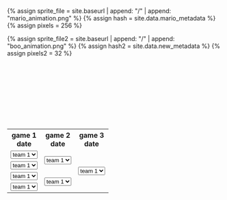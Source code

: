 <html>
<table summary="Tournament Bracket" class="bracket">
<!--- code below is used to stylize the bracket, make the bracket look like a bracket --->
<style> 
   table.bracket {
    border-collapse: collapse;
    border: none;
}

.bracket td {
    vertical-align: middle;
    width: 40em;
    margin: 0;
    padding: 10px 0px 10px 0px;
}

.bracket td p {
    border-bottom: solid 1px black;
    border-top: solid 1px black;
    border-right: solid 1px black;
    margin: 0;
    padding: 5px 5px 5px 5px;
}

.bracket th{
    text-align:center;
}
</style>

<tr>
    <th>game 1<br>date</th>
    <th>game 2<br>date</th>
    <th>game 3<br>date</th>
<tr>
    <td>
    <select name="teams1" id="selection 1">  <!--- Create the team dropdown menus. --->
        <option value="team 1">team 1</option> 
        <option value="team 2">team 2</option> 
        <option value="team 3">team 3</option> 
        <option value="team 4">team 4</option> 
    </select></td>
    <td rowspan="2" id="selection 2"><select name="teams2"> 
        <option value="team 1">team 1</option> 
        <option value="team 2">team 2</option> 
        <option value="team 3 ">team 3</option> 
        <option value="team 4">team 4</option> </td>
    <td rowspan="4"><select name="teams1" id="selection 1"> 
        <option value="team 1">team 1</option> 
        <option value="team 2">team 2</option> 
        <option value="team 3">team 3</option> 
        <option value="team 4">team 4</option> 
    </select></td>
<tr>
    <td><select name="teams1" id="selection 1"> 
        <option value="team 1">team 1</option> 
        <option value="team 2">team 2</option> 
        <option value="team 3">team 3</option> 
        <option value="team 4">team 4</option> 
    </select></td>
<tr>
    <td><select name="teams1" id="selection 1"> 
        <option value="team 1">team 1</option> 
        <option value="team 2">team 2</option> 
        <option value="team 3">team 3</option> 
        <option value="team 4">team 4</option> 
    </select></td>
    <td rowspan="2"><select name="teams1" id="selection 1"> 
        <option value="team 1">team 1</option> 
        <option value="team 2">team 2</option> 
        <option value="team 3">team 3</option> 
        <option value="team 4">team 4</option> 
    </select></td>
<tr>
    <td><select name="teams1" id="selection 1"> 
        <option value="team 1">team 1</option> 
        <option value="team 2">team 2</option> 
        <option value="team 3">team 3</option> 
        <option value="team 4">team 4</option> 
    </select></td>


<p id="mario" class="sprite"></p> <!--- create the marios --->
<p id="mario2" class="sprite3"></p>

{% assign sprite_file = site.baseurl | append: "/" | append: "mario_animation.png" %}  <!--- Liquid concatentation --->
{% assign hash = site.data.mario_metadata %}  <!--- Liquid list variable created from file containing mario metatdata for sprite --->
{% assign pixels = 256 %} <!--- Liquid integer assignment --->


<!--- HTML for page contains <p> tag named "mario" and class properties for a "sprite"  -->
  

<!--- Embedded Cascading Style Sheet (CSS) rules, defines how HTML elements look --->
<style>
  /* CSS style rules for the elements id and class above...
  */
  .sprite {
    height: {{pixels}}px;
    width: {{pixels}}px;
    background-image: url('{{sprite_file}}');
    background-repeat: no-repeat;
  }

  /* background position of sprite element */
  #mario {
    background-position: calc({{animations[0].col}} * {{pixels}} * -1px) calc({{animations[0].row}} * {{pixels}} * -1px);
  }

</style>

<!--- Embedded executable code--->
<script>
  ////////// convert yml hash to javascript key value objects /////////

  var mario_metadata = {}; //key, value object
  {% for key in hash %}  
  
  var key = "{{key | first}}"  //key
  var values = {} //values object
  values["row"] = {{key.row}}
  values["col"] = {{key.col}}
  values["frames"] = {{key.frames}}
  mario_metadata[key] = values; //key with values added

  {% endfor %}

  ////////// animation control object /////////

  class Mario {
    constructor(meta_data) {
      this.tID = null;  //capture setInterval() task ID
      this.positionX = 0;  // current position of sprite in X direction
      this.currentSpeed = 0;
      this.marioElement = document.getElementById("mario"); //HTML element of sprite
      this.pixels = {{pixels}}; //pixel offset of images in the sprite, set by liquid constant
      this.interval = 100; //animation time interval
      this.obj = meta_data;
      this.marioElement.style.position = "absolute";
    }

    animate(obj, speed) {
      let frame = 0;
      const row = obj.row * this.pixels;
      this.currentSpeed = speed;

      this.tID = setInterval(() => {
        const col = (frame + obj.col) * this.pixels;
        this.marioElement.style.backgroundPosition = `-${col}px -${row}px`;
        this.marioElement.style.left = `${this.positionX}px`;

        this.positionX += speed;
        frame = (frame + 1) % obj.frames;

        const viewportWidth = window.innerWidth;
        if (this.positionX > viewportWidth - this.pixels) {
          document.documentElement.scrollLeft = this.positionX - viewportWidth + this.pixels;
        }
      }, this.interval);
    }

    startWalking() {
      this.stopAnimate();
      this.animate(this.obj["Walk"], 3);
    }

    startRunning() {
      this.stopAnimate();
      this.animate(this.obj["Run1"], 6);
    }

    startPuffing() {
      this.stopAnimate();
      this.animate(this.obj["Puff"], 0);
    }

    startCheering() {
      this.stopAnimate();
      this.animate(this.obj["Cheer"], 0);
    }

    startFlipping() {
      this.stopAnimate();
      this.animate(this.obj["Flip"], 0);
    }

    startResting() {
      this.stopAnimate();
      this.animate(this.obj["Rest"], 0);
    }

    stopAnimate() {
      clearInterval(this.tID);
    }
  }

  const mario = new Mario(mario_metadata);

  ////////// event control /////////

  window.addEventListener("keydown", (event) => {
    if (event.key === "ArrowRight") {
      event.preventDefault();
      if (event.repeat) {
        mario.startCheering();
      } else {
        if (mario.currentSpeed === 0) {
          mario.startWalking();
        } else if (mario.currentSpeed === 3) {
          mario.startRunning();
        }
      }
    } else if (event.key === "ArrowLeft") {
      event.preventDefault();
      if (event.repeat) {
        mario.stopAnimate();
      } else {
        mario.startPuffing();
      }
    }
  });

  //touch events that enable animations
  window.addEventListener("touchstart", (event) => {
    event.preventDefault(); // prevent default browser action
    if (event.touches[0].clientX > window.innerWidth / 2) {
      // move right
      if (currentSpeed === 0) { // if at rest, go to walking
        mario.startWalking();
      } else if (currentSpeed === 3) { // if walking, go to running
        mario.startRunning();
      }
    } else {
      // move left
      mario.startPuffing();
    }
  });

  //stop animation on window blur
  window.addEventListener("blur", () => {
    mario.stopAnimate();
  });

  //start animation on window focus
  window.addEventListener("focus", () => {
     mario.startFlipping();
  });

  //start animation on page load or page refresh
  document.addEventListener("DOMContentLoaded", () => {
    // adjust sprite size for high pixel density devices
    const scale = window.devicePixelRatio;
    const sprite = document.querySelector(".sprite");
    sprite.style.transform = `scale(${.2 * scale})`;
    mario.startResting();
  });

</script>

<!--- IMPORTANT: code below is for a boo animation that is broken and doesn't work. The sprite sheet isn't scrolled through. Don't worry abt it --->
{% assign sprite_file2 = site.baseurl | append: "/" | append: "boo_animation.png" %}  <!--- Liquid concatentation --->
{% assign hash2 = site.data.new_metadata %}  <!--- Liquid list variable created from file containing mario metatdata for sprite --->
{% assign pixels2 = 32 %} <!--- Liquid integer assignment --->

<p id="luigi" class="sprite2"></p>

<style>
  /* CSS style rules for the elements id and class above...
  */
  .sprite2 {
    height: {{pixels2}}px;
    width: {{pixels2}}px;
    background-image: url('{{sprite_file2}}');
    background-repeat: no-repeat;
    margin-top: 120px; /* Adjust the value as needed */

  }

  /* background position of sprite element */
  #luigi {
    background-position: calc({{animations[0].col}} * {{pixels2}} * -1px) calc({{animations[0].row}} * {{pixels2}} * -1px);
  }
</style>



<script>
  ////////// convert yml hash to javascript key value objects /////////

  var luigi_metadata = {}; //key, value object
  {% for key in hash2 %}  
  
  var key = "{{key | first}}"  //key
  var values = {} //values object
  values["row"] = {{key.row}}
  values["col"] = {{key.col}}
  values["frames"] = {{key.frames}}
  luigi_metadata[key] = values; //key with values added

  {% endfor %}

  ////////// animation control object /////////

  class Luigi {
    constructor(meta_data) {
      this.tID = null;  //capture setInterval() task ID
      this.positionX = 0;  // current position of sprite in X direction
      this.currentSpeed = 0;
      this.luigiElement = document.getElementById("luigi"); //HTML element of sprite
      this.pixels = {{pixels2}}; //pixel offset of images in the sprite, set by liquid constant
      this.interval = 200; //animation time interval
      this.columnPix = 32;
      this.obj = meta_data; 
      this.luigiElement.style.position = "absolute";
    }

    animate(obj, speed) {
      let frame = 0;
      const row = obj.row * this.pixels2; //row does not change
      this.currentSpeed = speed;

      this.tID = setInterval(() => {
        const col = (frame + obj.col) * this.columnPix; // set next column to goto
        this.luigiElement.style.backgroundPosition = `-${col}px -${row}px`; 
        this.luigiElement.style.left = `${this.positionX}px`;

        this.positionX += speed;
        frame = (frame + 1) % obj.frames; // mod the frame value set in .yml

        const viewportWidth = window.innerWidth;
        if (this.positionX > viewportWidth - this.pixels2) { // if speed is more than
          document.documentElement.scrollLeft = this.positionX - viewportWidth + this.pixels2; // moves left
        }
      }, this.interval);
    }

    startWalking() {
      this.stopAnimate();
      this.animate(this.obj["Walk2"], 3);
    }

    startResting2() {
      this.animate(this.obj["Rest2"], 0);
    }

    startRight() {
      this.animate(this.obj["Right"], 0)
    }


    stopAnimate() {
      clearInterval(this.tID);
    }
  }

  const luigi = new Luigi(luigi_metadata);

  ////////// event control /////////


  window.addEventListener("keydown", (event) => {
    if (event.key === "ArrowRight") {
      event.preventDefault();
      if (event.repeat) {
        luigi.startWalking();
      } else {
        if (luigi.currentSpeed === 0) {
          luigi.startWalking();
        } else if (luigi.currentSpeed === 3) {
          luigi.startWalking();
        }
      }
    }
    else if (event.key === "ArrowLeft") {
        luigi.stopAnimate();
        luigi.startRight();
      } 
  });
  //start animation on page load or page refresh
  document.addEventListener("DOMContentLoaded", () => {
    // adjust sprite size for high pixel density devices
    const scale = window.devicePixelRatio;
    const sprite = document.querySelector(".sprite2");
    sprite.style.transform = `scale(${1 * scale})`;
    luigi.startResting2();
  });

</script>
<!--- IMPORTANT: END OF BOO CODE --->



<!--- 2nd sprite file (2nd Mario created. ALL CODE BELOW IS FOR 2ND Mario, Not 1st) --->

<style>
  /* CSS style rules for the elements id and class above...
  */
  
  .sprite3 {
    height: {{pixels}}px;
    width: {{pixels}}px;
    background-image: url('{{sprite_file}}');
    background-repeat: no-repeat;
    margin-top: 90px; /* Adjust the value as needed */
  }

  /* background position of sprite element */

  #mario2 {
    background-position: calc({{animations[0].col}} * {{pixels}} * -1px) calc({{animations[0].row}} * {{pixels}} * -1px);
  }

</style>

<!--- Embedded executable code--->
<script>
  ////////// convert yml hash to javascript key value objects /////////

  var mario_metadata2 = {}; //key, value object
  {% for key in hash %}  
  
  var key = "{{key | first}}"  //key
  var values = {} //values object
  values["row"] = {{key.row}}
  values["col"] = {{key.col}}
  values["frames"] = {{key.frames}}
  mario_metadata2[key] = values; //key with values added

  {% endfor %}

  ////////// animation control object /////////

  class Mario2 {
    constructor(meta_data) {
      this.tID = null;  //capture setInterval() task ID
      this.positionX = 0;  // current position of sprite in X direction
      this.currentSpeed = 0;
      this.marioElement = document.getElementById("mario2"); //HTML element of sprite
      this.pixels = {{pixels}}; //pixel offset of images in the sprite, set by liquid constant
      this.interval = 100; //animation time interval
      this.obj = meta_data;
      this.marioElement.style.position = "absolute";
    }

    animate(obj, speed) {
      let frame = 0;
      const row = obj.row * this.pixels;
      this.currentSpeed = speed;

      this.tID = setInterval(() => {
        const col = (frame + obj.col) * this.pixels;
        this.marioElement.style.backgroundPosition = `-${col}px -${row}px`;
        this.marioElement.style.left = `${this.positionX}px`;

        this.positionX += speed;
        frame = (frame + 1) % obj.frames;

        const viewportWidth = window.innerWidth;
        if (this.positionX > viewportWidth - this.pixels) {
          document.documentElement.scrollLeft = this.positionX - viewportWidth + this.pixels;
        }
      }, this.interval);
    }

    startWalking() {
      this.stopAnimate();
      this.animate(this.obj["Walk"], 3);
    }

    startRunning() {
      this.stopAnimate();
      this.animate(this.obj["Run1"], 6);
    }

    startPuffing() {
      this.stopAnimate();
      this.animate(this.obj["Puff"], 0);
    }

    startCheering() {
      this.stopAnimate();
      this.animate(this.obj["Cheer"], 0);
    }

    startFlipping() {
      this.stopAnimate();
      this.animate(this.obj["Flip"], 0);
    }

    startResting() {
      this.stopAnimate();
      this.animate(this.obj["Rest"], 0);
    }

    stopAnimate() {
      clearInterval(this.tID);
    }
  }

  const mario2 = new Mario2(mario_metadata);

  ////////// event control /////////

  window.addEventListener("keydown", (event) => {
    if (event.key === "ArrowRight") {
      event.preventDefault();
      if (event.repeat) {
        mario2.startCheering();
      } else {
        if (mario2.currentSpeed === 0) {
          mario2.startWalking();
        } else if (mario2.currentSpeed === 3) {
          mario2.startRunning();
        }
      }
    } else if (event.key === "ArrowLeft") {
      event.preventDefault();
      if (event.repeat) {
        mario2.stopAnimate();
      } else {
        mario2.startPuffing();
      }
    }
  });

  //touch events that enable animations
  window.addEventListener("touchstart", (event) => {
    event.preventDefault(); // prevent default browser action
    if (event.touches[0].clientX > window.innerWidth / 2) {
      // move right
      if (currentSpeed === 0) { // if at rest, go to walking
        mario2.startWalking();
      } else if (currentSpeed === 3) { // if walking, go to running
        mario2.startRunning();
      }
    } else {
      // move left
      mario2.startPuffing();
    }
  });

  //stop animation on window blur
  window.addEventListener("blur", () => {
    mario2.stopAnimate();
  });

  //start animation on window focus
  window.addEventListener("focus", () => {
     mario2.startFlipping();
  });

  //start animation on page load or page refresh
  document.addEventListener("DOMContentLoaded", () => {
    // adjust sprite size for high pixel density devices
    const scale = window.devicePixelRatio;
    const sprite = document.querySelector(".sprite3");
    sprite.style.transform = `scale(${.2 * scale})`;
    mario2.startResting();
  });

</script>

<!--- 2ND MARIO CODE ENDS HERE! --->

<div id="sprite-container">
  <div id="sprite-image">
  </div>
</div>

<!--- IMPORTANT: this code is for the luigi animation, since Mort's sprite code was weird --->
<style> 
#sprite-image {
  height: 32px;
  width: 32px;
  background: url("/N-TMtri3project-devops-/luigi_animation.png")
    0px 0px;
}
</style>

<script>
var animationInterval;
var spriteSheet = document.getElementById("sprite-image");
var widthOfSpriteSheet = 2000;
var widthOfEachSprite = 32;

function stopAnimation() {
  clearInterval(animationInterval);
}

function startAnimation() {
  var position = widthOfEachSprite; //start position for the image
  const speed = 100; //in millisecond(ms)
  const diff = widthOfEachSprite; //difference between two sprites

  animationInterval = setInterval(() => {
    spriteSheet.style.backgroundPosition = `-${position}px 0px`;

    if (position < widthOfSpriteSheet) {
      position = position + diff;
    } else {
      //increment the position by the width of each sprite each time
      position = widthOfEachSprite;
    }
    //reset the position to show first sprite after the last one
  }, speed);
}

//Start animation
startAnimation();

</script>
<!--- end of luigi code --->


<!--- this is for baskeball screensaver which should be offscreen. if you want more detailed documentation  to look at go to basketballScreensaver.md --->
<html>
<head>
    <script src="https://cdn.jsdelivr.net/npm/phaser@3.15.1/dist/phaser-arcade-physics.min.js"></script> 
</head>
<body>

<script>
    var config = {
        type: Phaser.AUTO,
        width: 400,
        height: 200,
        physics: {
            default: 'arcade',
            arcade: {
                gravity: { y: 200 }
            }
        },
        scene: {
            preload: preload,
            create: create
        }
    };

    var game = new Phaser.Game(config);

    function preload ()
    {
        this.load.image('sky', '/N-TMtri3project-devops-/BasketballCourt.png');
        this.load.image('logo', '/N-TMtri3project-devops-/basketball-sprite.png');
        this.load.image('red', '/N-TMtri3project-devops-/Red_Color.jpg');
    }

    function create ()
    {
        sprite = this.add.image(400, 300, 'sky');
        sprite.setScale(1)

        var particles = this.add.particles('red');
        particles.setScale(0.00001)

        var emitter = particles.createEmitter({
            speed: 100,
            scale: { start: 1, end: 0 },
            blendMode: 'ADD'
        });

        var logo = this.physics.add.image(400, 100, 'logo');
        logo.setScale(0.05)
        logo.setVelocity(100, 200);
        logo.setBounce(1, 1);
        logo.setCollideWorldBounds(true);

        emitter.startFollow(logo);
    }
    </script>

</body>
</html>